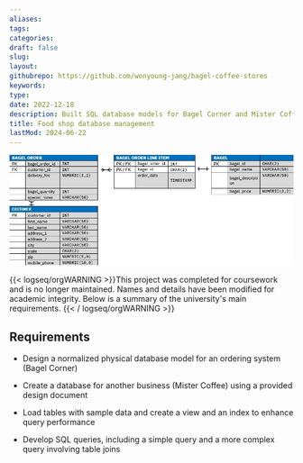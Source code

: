 ```yaml
---
aliases: 
tags:
categories:
draft: false
slug: 
layout: 
githubrepo: https://github.com/wonyoung-jang/bagel-coffee-stores
keywords: 
type: 
date: 2022-12-18
description: Built SQL database models for Bagel Corner and Mister Coffee, including ER diagrams, tables, and queries, plus data loading and reporting
title: Food shop database management
lastMod: 2024-06-22
---
```

![bagel-corner-erd.webp](/assets/bagel-corner-erd.webp)

{{< logseq/orgWARNING >}}This project was completed for coursework and is no longer maintained. Names and details have been modified for academic integrity. Below is a summary of the university's main requirements.
{{< / logseq/orgWARNING >}}

## Requirements

  + Design a normalized physical database model for an ordering system (Bagel Corner)

  + Create a database for another business (Mister Coffee) using a provided design document

  + Load tables with sample data and create a view and an index to enhance query performance

  + Develop SQL queries, including a simple query and a more complex query involving table joins

